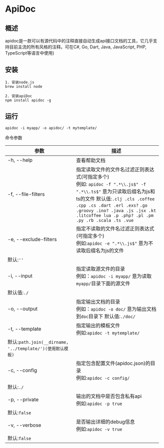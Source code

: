 # ApiDoc

## 概述

apidoc是一款可以有源代码中的注释直接自动生成api接口文档的工具，它几乎支持目前主流的所有风格的注释。可在C#, Go, Dart, Java, JavaScript, PHP, TypeScript等语言中使用)

## 安装

```
1. 安装node.js
brew install node

2. 安装apiDoc
npm install apidoc -g
```

## 运行

```
apidoc -i myapp/ -o apidoc/ -t mytemplate/
```

命令参数

| 参数                  | 描述                                                         |
| --------------------- | ------------------------------------------------------------ |
| -h, --help            | 查看帮助文档                                                 |
| -f, --file-filters    | 指定读取文件的文件名过滤正则表达式(可指定多个) <br/>例如: `apidoc -f ".*\\.js$" -f ".*\\.ts$"` 意为只读取后缀名为js和ts的文件 默认值:`.clj .cls .coffee .cpp .cs .dart .erl .exs?`  `.go .groovy .ino? .java .js .jsx .kt .litcoffee lua .p .php? .pl .pm .py .rb .scala .ts .vue` |
| -e, --exclude-filters | 指定不读取的文件名过滤正则表达式(可指定多个)<br/>例如:`apidoc -e ".*\\.js$"` 意为不读取后缀名为js的文件
默认:`''` |
| -i, --input           | 指定读取源文件的目录<br/>例如：`apidoc -i myapp/` 意为读取`myapp/`目录下面的源文件
默认值:`./` |
| -o, --output          | 指定输出文档的目录<br/> 例如：`apidoc -o doc/` 意为输出文档到`doc`目录下 默认值:`./doc/` |
| -t, --template        | 指定输出的模板文件<br/>例如:`apidoc -t mytemplate/`
默认:`path.join(__dirname, '../template/')(使用默认模板)` |
| -c, --config          | 指定包含配置文件(apidoc.json)的目录<br/>例如:`apidoc -c config/`
默认:`./` |
| -p, --private         | 输出的文档中是否包含私有api<br/>例如:`apidoc -p true` 
默认:`false` |
| -v, --verbose         | 是否输出详细的debug信息<br/>例如:`apidoc -v true`
默认:`false` |

